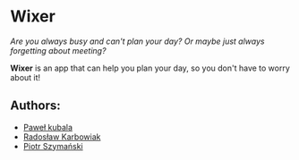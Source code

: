 # Wixer
*Are you always busy and can't plan your day?*
*Or maybe just always forgetting about meeting?*

**Wixer** is an app that can help you plan your day, so you don't have to worry about it! 
## Authors: 
 - [Paweł kubala](https://github.com/Kubciooo)
 - [Radosław Karbowiak](https://github.com/Reevo55)
 - [Piotr Szymański](https://github.com/PitiMonster)
